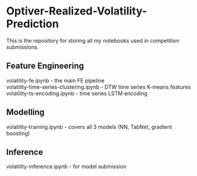 # Optiver-Realized-Volatility-Prediction
This is the repository for storing all my notebooks used in competition submissions.

## Feature Engineering
volatility-fe.ipynb - the main FE pipeline \
volatility-time-series-clustering.ipynb - DTW time series K-means features \
volatility-ts-encoding.ipynb - time series LSTM encoding

## Modelling
volatility-training.ipynb - covers all 3 models (NN, TabNet, gradient boosting)

## Inference
volatility-inference.ipynb - for model submission
